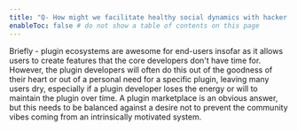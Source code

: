 ```yaml
---
title: "Q- How might we facilitate healthy social dynamics with hacker communities and typical end users"
enableToc: false # do not show a table of contents on this page
---
```

Briefly - plugin ecosystems are awesome for end-users insofar as it allows users to create features that the core developers don't have time for. However, the plugin developers will often do this out of the goodness of their heart or out of a personal need for a specific plugin, leaving many users dry, especially if a plugin developer loses the energy or will to maintain the plugin over time. A plugin marketplace is an obvious answer, but this needs to be balanced against a desire not to prevent the community vibes coming from an intrinsically motivated system.